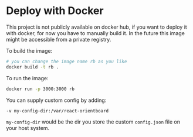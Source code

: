 # Deploy with Docker

This project is not publicly available on docker hub, if you want to deploy it with docker, for now you have to manually build it. In the future this image might be accessible from a private registry.

To build the image:

```bash
# you can change the image name rb as you like
docker build -t rb .
```

To run the image:

```bash
docker run -p 3000:3000 rb
```

You can supply custom config by adding:

```bash
-v my-config-dir:/var/react-orientboard
```

`my-config-dir` would be the dir you store the custom `config.json` file on your host system.
